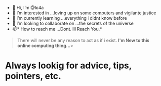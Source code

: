 - 👋 Hi, I’m @Io4a
- 👀 I’m interested in ...loving up on some computers and vigilante justice
- 🌱  I’m currently learning ...everything i didnt know before
- 💞️  I’m looking to collaborate on ...the secrets of the universe
- 📫* How to reach me ...Dont. Ill Reach You.*
> There will never be any reason to act as if i exist.
**I'm New to this online computing thing...**>

# Always lookig for advice, tips, pointers, etc.
<!---
Io4a/Io4a is a ✨ special ✨ repository because its `README.md` (this file) appears on your GitHub profile.
You can click the Preview link to take a look at your changes.
--->
